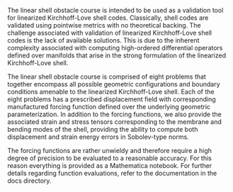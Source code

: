 The linear shell obstacle course is intended to be used as a validation tool for linearized Kirchhoff-Love shell codes. Classically, shell codes are validated using pointwise metrics with no theoretical backing. The challenge associated with validation of linearized Kirchhoff-Love shell codes is the lack of available solutions. This is due to the inherent complexity associated with computing high-ordered differential operators defined over manifolds that arise in the strong formulation of the linearized Kirchhoff-Love shell.

The linear shell obstacle course is comprised of eight problems that together encompass all possible geometric configurations and boundary conditions amenable to the linearized Kirchhoff-Love shell. Each of the eight problems has a prescribed displacement field with corresponding manufactured forcing function defined over the underlying geometric parameterization. In addition to the forcing functions, we also provide the associated strain and stress tensors corresponding to the membrane and bending modes of the shell, providing the ability to compute both displacement and strain energy errors in Sobolev-type norms.

The forcing functions are rather unwieldy and therefore require a high degree of precision to be evaluated to a reasonable accuracy. For this reason everything is provided as a Mathematica notebook. For further details regarding function evaluations, refer to the documentation in the docs directory. 
